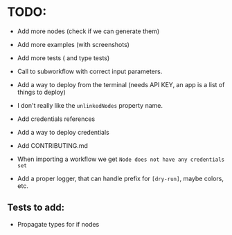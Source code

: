 # TODO:

- Add more nodes (check if we can generate them)
- Add more examples (with screenshots)
- Add more tests ( and type tests)
- Call to subworkflow with correct input parameters.
- Add a way to deploy from the terminal (needs API KEY, an app is a list of things to deploy)
- I don't really like the `unlinkedNodes` property name.

- Add credentials references
- Add a way to deploy credentials
- Add CONTRIBUTING.md

- When importing a workflow we get `Node does not have any credentials set`
- Add a proper logger, that can handle prefix for `[dry-run]`, maybe colors, etc.

## Tests to add:

- Propagate types for if nodes
